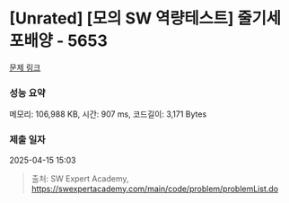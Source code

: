 # [Unrated] [모의 SW 역량테스트] 줄기세포배양 - 5653 

[문제 링크](https://swexpertacademy.com/main/code/problem/problemDetail.do?contestProbId=AWXRJ8EKe48DFAUo) 

### 성능 요약

메모리: 106,988 KB, 시간: 907 ms, 코드길이: 3,171 Bytes

### 제출 일자

2025-04-15 15:03



> 출처: SW Expert Academy, https://swexpertacademy.com/main/code/problem/problemList.do